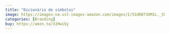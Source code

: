 ```yaml
---
title: "Dicionário de símbolos"
image: https://images-na.ssl-images-amazon.com/images/I/51dKBT3UM1L._SX359_BO1,204,203,200_.jpg
categories: [Branding]
buy: https://amzn.to/33HwiGy
---
```

